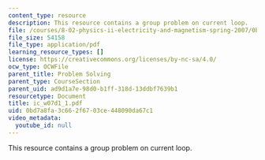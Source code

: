```yaml
---
content_type: resource
description: This resource contains a group problem on current loop.
file: /courses/8-02-physics-ii-electricity-and-magnetism-spring-2007/0bd7a8fa3c662f6703ce448090da67c1_ic_w07d1_1.pdf
file_size: 54158
file_type: application/pdf
learning_resource_types: []
license: https://creativecommons.org/licenses/by-nc-sa/4.0/
ocw_type: OCWFile
parent_title: Problem Solving
parent_type: CourseSection
parent_uid: ad9d1a7e-98d0-b1ff-318d-13ddbf7639b1
resourcetype: Document
title: ic_w07d1_1.pdf
uid: 0bd7a8fa-3c66-2f67-03ce-448090da67c1
video_metadata:
  youtube_id: null
---
```

This resource contains a group problem on current loop.